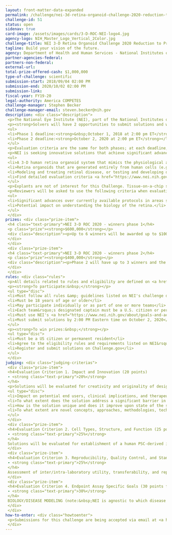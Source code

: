 ```yaml
---
layout: front-matter-data-expanded
permalink: /challenge/nei-3d-retina-organoid-challenge-2020-reduction-to-practice-3d-roc-2020/
challenge-id: 51
status: open
sidenav: true
card-image: /assets/images/cards/3-D-ROC-NEI-logo4.jpg
agency-logo: NIH_Master_Logo_Vertical_2Color.jpg
challenge-title: NEI 3-D Retina Organoid Challenge 2020 Reduction to Practice (3-D ROC 2020)
tagline: Build your vision of the future.
agency: Department of Health and Human Services - National Institutes of Health
partner-agencies-federal: 
partners-non-federal: 
external-url: 
total-prize-offered-cash: $1,000,000
type-of-challenge: scientific
submission-start: 2018/09/04 02:00 PM
submission-end: 2020/10/02 02:00 PM
submission-link:  
fiscal-year: FY19-20
legal-authority: America COMPETES
challenge-manager: Stephen Becker
challenge-manager-email: steven.becker@nih.gov 
description: <div class="description">
 <p>The National Eye Institute (NEI), part of the National Institutes of Health, is seeking in vitro, stem-cell derived 3-D human retina organoids. The goal of the challenge is to generate concrete prototypes of 3-D systems that model the cellular organization and function of the human retina.</p> 
 <p><strong>Solvers will have 2 opportunities to submit solutions and win prizes. </strong></p> 
 <ul> 
 <li>Phase 1 deadline:<strong>&nbsp;October 1, 2018 at 2:00 pm ET</strong></li> 
 <li>Phase 2 deadline:<strong>October 2, 2020 at 2:00 pm ET</strong></li> 
 </ul> 
 <p>Evaluation criteria are the same for both phases; at each deadline, teams can submit a solution that includes data supporting the scientific evaluation criteria they have accomplished to date. Full description, rules, and details of this prize competition are defined on <strong><a href="https://www.nei.nih.gov/about/goals-and-accomplishments/nei-research-initiatives/3-d-retina-organoid-challenge-3-d-roc/3-d-roc-2020-reduction-practice-challenge">NEI&rsquo;s challenge details</a></strong> page.</p> 
 <p>NEI is seeking innovative solutions that achieve significant advances over currently available retina organoids. Solutions must show publication-quality data demonstrating:</p> 
 <ul> 
 <li>A 3-D human retina organoid system that mimics the physiological and morphological features of the in vivo biology, consists of the major retina cell types (rod and cone photoreceptors, horizontal, bipolar, amacrine, and ganglion cells and Muller glia) with appropriate lamination and synaptic organization, and represents their biological functions and interplay. Components (neurons, retinal pigment epithelium [RPE], glia) may be produced separately or dissociated and recombined (1) if protocol is driven by a valuable biological question and (2) if in the process of re-assembly, specific functions/roles of cell types are delineated. Three-dimensional assembly may be achieved using various approaches, for example through self-organization that recapitulates natural development (&ldquo;true organoid&rdquo;) or through bioengineering with scaffolds, bioprinting, and/or microfluidic apparatuses.</li> 
 <li>Retina organoids that are generated entirely from human cells (e.g. derived from iPSCs, hESCs, multipotent cells, or adult cells subjected to a combination of transdifferentiation/reprogramming methods).</li> 
 <li>Modeling and treating retinal disease, or testing and developing drug (i.e., high content screening) therapies.</li> 
 <li>Find detailed evaluation criteria <a href="https://www.nei.nih.gov/about/goals-and-accomplishments/nei-research-initiatives/3-d-retina-organoid-challenge-3-d-roc/3-d-roc-2020-reduction-practice-challenge">here</a>&nbsp;under "Evaluation and Winner Selection"</li> 
 </ul> 
 <p>Explants are not of interest for this Challenge. Tissue-on-a-chip systems that use cells grown in 2-D co-culture and do not fully represent the structure, morphology, and function of the human retina are also not of interest. However, creative approaches that incorporate use of microfluidics or perfusion to enhance culture or extend duration of survival for 3-D organoid systems are acceptable.</p> 
 <p>Reviewers will be asked to use the following criteria when evaluating whether (in the form of results, graphs, images, etc.) a prototype 3-D human retina organoid meets evaluation criteria:</p> 
 <ul> 
 <li>Significant advances over currently available protocols in areas such as duration of culture, yield, and maturity/differentiation of all cell types in appropriate numbers and ratio.</li> 
 <li>Potential impact on understanding the biology of the retina.</li> 
 </ul>
 </div>
prizes: <div class="prize-item">
 <h4 class="text-primary">NEI 3-D ROC 2020 - winners phase 1</h4>
 <p class="prize"><strong>$600,000</strong></p>
 <div class="description"><p>Up to 6 winners will be awarded up to $100,000 each at Phase 1.</p>
 </div>
 </div>
 <div class="prize-item">
 <h4 class="text-primary">NEI 3-D ROC 2020 - winners phase 2</h4>
 <p class="prize"><strong>$400,000</strong></p>
 <div class="description"><p>Phase 2 will have up to 3 winners and the prize purse will total $400,000 plus any Phase 1 prize money that was not awarded for Phase 1.</p>
 </div>
 </div>
rules: <div class="rules">
 <p>All details related to rules and eligibility are defined on <a href=" https://www.nei.nih.gov/about/goals-and-accomplishments/nei-research-initiatives/3-d-retina-organoid-challenge-3-d-roc/3-d-roc-2020-reduction-practice-challenge">NEI&rsquo;s challenge details</a> page. Only complete applications will be reviewed.</p>
 <p><strong>To participate:&nbsp;</strong></p>
 <ul type="disc">
 <li>Must follow all rules &amp; guidelines listed on NEI's challenge details page.</li>
 <li>Must be 18 years of age or older</li>
 <li>May participate individually or as part of one or more teams</li>
 <li>Each team&rsquo;s designated captain must be a U.S. citizen or permanent resident</li>
 <li>Must use NEI's <a href="https://www.nei.nih.gov/about/goals-and-accomplishments/nei-research-initiatives/3-d-retina-organoid-challenge-3-d-roc/3-d-roc-2020-reduction-practice-challenge#section-id-2115">application template</a> to format submissions</li>
 <li>Must submit solutions by 2:00 PM Eastern time on October 2, 2020</li>
 </ul>
 <p><strong>To win prizes:&nbsp;</strong></p>
 <ul type="disc">
 <li>Must be a US citizen or permanent resident</li>
 <li>Agree to the eligibility rules and requirements listed on NEI&rsquo;s challenge details page</li>
 <li>Register and submit solutions on Challenge.gov</li>
 </ul>
 </div>
judging: <div class="judging-criterias">
 <div class="prize-item">
 <h4>Evaluation Criterion 1. Impact and Innovation (20 points)
 - <strong class="text-primary">20%</strong>
 </h4>
 <p>Solutions will be evaluated for creativity and originality of designs. An innovative approach may be novel, groundbreaking, or paradigm-shifting, or a creative application of existing approaches. For Phase 1 submissions, the approach should also be feasible; i.e., have a high likelihood to succeed in meeting or exceeding the scientific evaluation criteria NEI has defined. Overall, the solution should provide a novel solution to building a 3-D human retina that meets the desired scientific criteria (structure, function, morphology). Reviewers will be asked to specifically&nbsp;address:</p>
 <ul type="disc">
 <li>Impact on potential end users, clinical implications, and therapeutic advances &mdash;To what extent will the solution exert a sustained, powerful influence on the understanding of retinal diseases and accelerating research toward new&nbsp;therapies?</li>
 <li>To what extent does the solution address a significant barrier in the development of human retina organoids that are highly representative of human physiology? Does the approach speed up organoid development and differentiation time, improve yield, or increase&nbsp;production?</li>
 <li>How is the solution unique and does it improve upon state of the science for organoid&nbsp;technology?</li>
 <li>To what extent are novel concepts, approaches, methodologies, technologies or instrumentation used, or are existing approaches applied in a novel&nbsp;way?</li>
 </ul>
 </div>
 <div class="prize-item">
 <h4>Evaluation Criterion 2. Cell Types, Structure, and Function (25 points)
 - <strong class="text-primary">25%</strong>
 </h4>
 Solutions will be evaluated for establishment of a human PSC-derived in vitro retina model system that resembles the morphology of a healthy-native retina and is viable through formation of photoreceptor outer segments and/or long-term survival of retinal ganglion cells with extension of axonal processes. Reviewers will be asked to address:&nbsp;Cell Types:&nbsp;How many neuronal (or neuronal derived) cell types are stably co-cultured (rod and cone photoreceptors, bipolar cells, ganglion cells, horizontal cells, and amacrine cells, Muller glia)? Are long-term viable and functional RPE, choroid or non-neuronal cell types (e.g., pericytes, microglia, astrocytes) incorporated? To what extent does the evidence presented show presence of cell types and 3-dimensional structure. If a cell type is lacking, is there justification for why it is not present and not needed for proof of principle (i.e. the disease being modelled lacks the specific cell type)?  Structure:&nbsp;Are organoid prototypes 3-dimensional and properly oriented? To what extent do the synaptic layers recapitulate those of a laminated retina with multiple neuron classes present in numbers and proportions that represent an in vivo setting (as indicated by biomarkers of lineage and differentiation)? How many other retina and retina-relevant tissues, cells, or structures are included?  Functional characterization of cell types:&nbsp;Are all cell types in the organoid (or added to the organoid) functional through the latest viable timepoint as shown by appropriate analyses, including electrophysiology (e.g., light response and recovery for subsequent responses, etc.), retinoid recycling, cell communication, functional connectivity, fluid transport in RPE, etc.?
 </div>
 <div class="prize-item">
 <h4>Evaluation Criterion 3. Reproducibility, Quality Control, and Standardization (25 points)
 - <strong class="text-primary">25%</strong>
 </h4>
 Assessment of inter/intra-laboratory utility, transferability, and reproducibility, with conclusive evidence that organoid prototype is based on a reproducible protocol and the protocol produces a relatively standardized product. Reproducibility:&nbsp;To what extent do the data support reproducibility and standardization (e.g., data showing transferability to other labs and lack of variability from batch to batch) included?  To what extent is documentation of standardization or commercialization highlighted (i.e. cGMP protocols or patent applications)? Are the methods (part of the Appendix) sufficiently detailed such that the efforts could be reproduced (e.g., Standard operating protocols)?  Robustness:&nbsp;How do the data support advances in organoid development to decrease differentiation time, improve yield, or increase production?  Have retina organoids been characterized to show they are free of microbial contamination and chromosomal defects (i.e. karyotyping, STR analysis, FISH analysis)?  Are formal documented agreements with industry, or transferability to industry partners (MOUs, licensing, CRADA, in-kind or discounted validation) presented?
 </div>
 <div class="prize-item">
 <h4>Evaluation Criterion 4. Endpoint Assay Specific Goals (30 points for EITHER category)
 - <strong class="text-primary">30%</strong>
 </h4>
 BIOLOGY/DISEASE MODELING (note:&nbsp;NEI is agnostic to which disease is chosen, as long as technology is developed to robustly recapitulate the disease):&nbsp;Does the organoid prototype demonstrate improvement in faithful biological complexity (e.g. macula, multiple cell subtypes present in physiologically similar ratios, etc.)?  Does the model recapitulate some aspect of disease phenotype in one or more assays?  Viability and scalability:&nbsp;If grown at one organoid/well, are 90% of organoids in a plate viable, as shown by random sampling in five wells across a dish? For how long are morphological and functional features maintained? Are methods that increase the production (e.g., many dozens) of organoids and/or allow the distribution of well-characterized organoids presented to enable multiple organoids to be compared in the same experiment?  Is therapeutic intervention to treat the disease modelled with 3-D retina organoids (e.g. via gene editing, small molecules, cell replacement, etc.) demonstrated? HIGH CONTENT SCREENING:&nbsp;Are retina organoid prototypes amenable to high content screening, which may include high content imaging, drug validation/toxicology, or functional genomic screening (e.g. does not include materials known to show strong compound adsorption)? Does the model recapitulate known retina toxicities based on morphological and functional readouts? Scalability and portability:&nbsp;Are organoids grown at medium throughput (e.g., in a 96-well plate) robust? When grown at one organoid/well, are 90% of wells in a plate viable, as shown by random sampling in five wells across a dish? For how long are morphological and functional features maintained? Are methods to mass-produce (e.g., 100s) organoids such that multiple plates can be compared in the same experiment included?
 </div>
 </div>  
how-to-enter: <div class="howtoenter">
 <p>Submissions for this challenge are being accepted via email at <a href="mailto:NEI3dROC@mail.nih.gov" target="_blank" rel="noopener">NEI3dROC@mail.nih.gov</a>.</p>
 </div>
---
```

